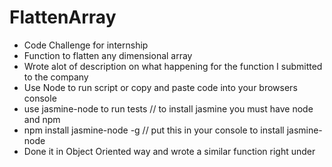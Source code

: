 # FlattenArray
+ Code Challenge for internship
+ Function to flatten any dimensional array
+ Wrote alot of description on what happening for the function I submitted to the company
+ Use Node to run script or copy and paste code into your browsers console
+ use jasmine-node to run tests // to install jasmine you must have node and  npm
+ npm install jasmine-node -g  // put this in your console to install jasmine-node 
+ Done it in Object Oriented way and wrote  a similar function right under
